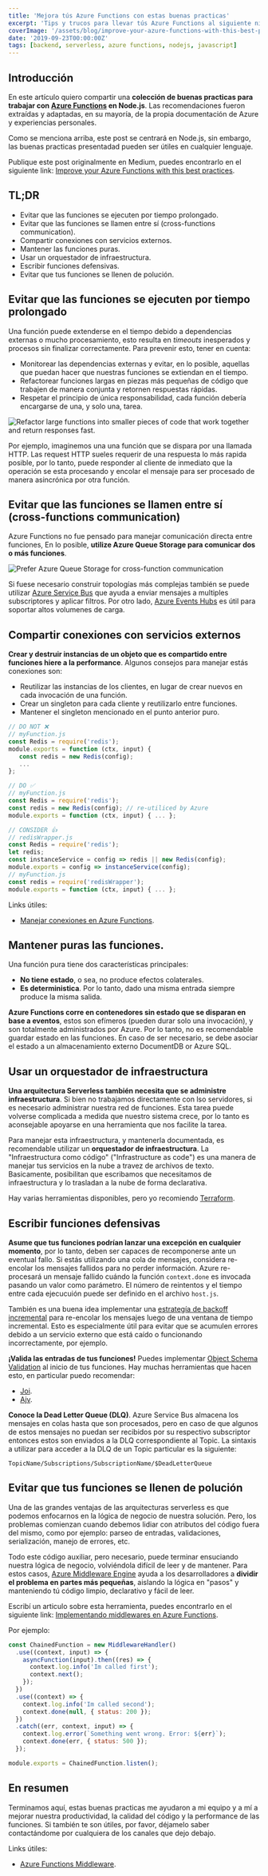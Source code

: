 ```yaml
---
title: 'Mejora tús Azure Functions con estas buenas practicas'
excerpt: 'Tips y trucos para llevar tús Azure Functions al siguiente nivel con Node.js.'
coverImage: '/assets/blog/improve-your-azure-functions-with-this-best-practices/cover.jpg'
date: '2019-09-23T00:00:00Z'
tags: [backend, serverless, azure functions, nodejs, javascript]
---
```


## Introducción

En este artículo quiero compartir una **colección de buenas practicas para trabajar con [Azure Functions](https://docs.microsoft.com/en-us/azure/azure-functions/) en Node.js**. Las recomendaciones fueron extraídas y adaptadas, en su mayoría, de la propia documentación de Azure y experiencias personales.

Como se menciona arriba, este post se centrará en Node.js, sin embargo, las buenas practicas presentadad pueden ser útiles en cualquier lenguaje.

Publique este post originalmente en Medium, puedes encontrarlo en el siguiente link: [Improve your Azure Functions with this best practices](https://medium.com/@emanuelcasco/improve-your-azure-functions-with-this-best-practices-da8fd0123318).

## TL;DR

- Evitar que las funciones se ejecuten por tiempo prolongado.
- Evitar que las funciones se llamen entre sí (cross-functions communication).
- Compartir conexiones con servicios externos.
- Mantener las funciones puras.
- Usar un orquestador de infraestructura.
- Escribir funciones defensivas.
- Evitar que tus funciones se llenen de polución.

## Evitar que las funciones se ejecuten por tiempo prolongado

Una función puede extenderse en el tiempo debido a dependencias externas o mucho procesamiento, esto resulta en _timeouts_ inesperados y procesos sin finalizar correctamente. Para prevenir esto, tener en cuenta:

- Monitorear las dependencias externas y evitar, en lo posible, aquellas que puedan hacer que nuestras funciones se extiendan en el tiempo.
- Refactorear funciones largas en piezas más pequeñas de código que trabajen de manera conjunta y retornen respuestas rápidas.
- Respetar el principio de única responsabilidad, cada función debería encargarse de una, y solo una, tarea.

![Refactor large functions into smaller pieces of code that work together and return responses fast.](/assets/blog/improve-your-azure-functions-with-this-best-practices/image01.png)

Por ejemplo, imaginemos una una función que se dispara por una llamada HTTP. Las request HTTP sueles requerir de una respuesta lo más rapida posible, por lo tanto, puede responder al cliente de inmediato que la operación se esta procesando y encolar el mensaje para ser procesado de manera asincrónica por otra función.

## Evitar que las funciones se llamen entre sí (cross-functions communication)

Azure Functions no fue pensado para manejar comunicación directa entre funciones, En lo posible, **utilize Azure Queue Storage para comunicar dos o más funciones**.

![Prefer Azure Queue Storage for cross-function communication](/assets/blog/improve-your-azure-functions-with-this-best-practices/image02.png)

Si fuese necesario construir topologías más complejas también se puede utilizar [Azure Service Bus](https://azure.microsoft.com/en-us/services/service-bus/) que ayuda a enviar mensajes a multiples subscriptores y aplicar filtros. Por otro lado, [Azure Events Hubs](https://azure.microsoft.com/en-us/services/event-hubs/) es útil para soportar altos volumenes de carga.

## Compartir conexiones con servicios externos

**Crear y destruir instancias de un objeto que es compartido entre funciones hiere a la performance**. Algunos consejos para manejar estás conexiones son:

- Reutilizar las instancias de los clientes, en lugar de crear nuevos en cada invocación de una función.
- Crear un singleton para cada cliente y reutilizarlo entre funciones.
- Mantener el singleton mencionado en el punto anterior puro.

```js
// DO NOT ❌
// myFunction.js
const Redis = require('redis');
module.exports = function (ctx, input) {
   const redis = new Redis(config);
   ...
};

// DO ✅
// myFunction.js
const Redis = require('redis');
const redis = new Redis(config); // re-utiliced by Azure
module.exports = function (ctx, input) { ... };

// CONSIDER 👍
// redisWrapper.js
const Redis = require('redis');
let redis;​
const instanceService = config => redis || new Redis(config);
module.exports = config => instanceService(config);
// myFunction.js
const redis = require('redisWrapper');
module.exports = function (ctx, input) { ... };
```

Links útiles:

- [Manejar conexiones en Azure Functions](https://docs.microsoft.com/en-us/azure/azure-functions/manage-connections).

## Mantener puras las funciones.

Una función pura tiene dos características principales:

- **No tiene estado**, o sea, no produce efectos colaterales.
- **Es deterministica**. Por lo tanto, dado una misma entrada siempre produce la misma salida.

**Azure Functions corre en contenedores sin estado que se disparan en base a eventos**, estos son efímeros (pueden durar solo una invocación), y son totalmente administrados por Azure. Por lo tanto, no es recomendable guardar estado en las funciones. En caso de ser necesario, se debe asociar el estado a un almacenamiento externo DocumentDB or Azure SQL.

## Usar un orquestador de infraestructura

**Una arquitectura Serverless también necesita que se administre infraestructura**. Si bien no trabajamos directamente con lso servidores, si es necesario administrar nuestra red de funciones. Esta tarea puede volverse complicada a medida que nuestro sistema crece, por lo tanto es aconsejable apoyarse en una herramienta que nos facilite la tarea.

Para manejar esta infraestructura, y mantenerla documentada, es recomendable utilizar un **orquestador de infraestructura**. La "Infraestructura como código" ("Infrastructure as code") es una manera de manejar tus servicios en la nube a travez de archivos de texto. Basicamente, posibilitan que escribamos que necesitamos de infraestructura y lo trasladan a la nube de forma declarativa.

Hay varias herramientas disponibles, pero yo recomiendo [Terraform](https://www.terraform.io/).

## Escribir funciones defensivas

**Asume que tus funciones podrían lanzar una excepción en cualquier momento**, por lo tanto, deben ser capaces de recomponerse ante un eventual fallo. Si estás utilizando una cola de mensajes, considera re-encolar los mensajes fallidos para no perder información. Azure re-procesará un mensaje fallido cuándo la función `context.done` es invocada pasando un valor como parámetro. El número de reintentos y el tiempo entre cada ejecucuión puede ser definido en el archivo `host.js`.

También es una buena idea implementar una [estrategía de backoff incremental](https://en.wikipedia.org/wiki/Exponential_backoff) para re-encolar los mensajes luego de una ventana de tiempo incremental. Esto es especialmente útil para evitar que se acumulen errores debido a un servicio externo que está caído o funcionando incorrectamente, por ejemplo.

**¡Valida las entradas de tus funciones!** Puedes implementar [Object Schema Validation](https://json-schema.org/understanding-json-schema/reference/object.html) al inicio de tus funciones. Hay muchas herramientas que hacen esto, en particular puedo recomendar:

- [Joi](https://github.com/sideway/joi).
- [Ajv](https://ajv.js.org/).

**Conoce la Dead Letter Queue (DLQ)**. Azure Service Bus almacena los mensajes en colas hasta que son procesados, pero en caso de que algunos de estos mensajes no puedan ser recibidos por su respectivo subscriptor entonces estos son enviados a la DLQ correspondiente al Topic. La sintaxis a utilizar para acceder a la DLQ de un Topic particular es la siguiente:

`TopicName/Subscriptions/SubscriptionName/$DeadLetterQueue`

## Evitar que tus funciones se llenen de polución

Una de las grandes ventajas de las arquitecturas serverless es que podemos enfocarnos en la lógica de negocio de nuestra solución. Pero, los problemas comienzan cuando debemos lidiar con atributos del código fuera del mismo, como por ejemplo: parseo de entradas, validaciones, serialización, manejo de errores, etc.

Todo este código auxiliar, pero necesario, puede terminar ensuciando nuestra lógica de negocio, volviéndola difícil de leer y de mantener. Para estos casos, [Azure Middleware Engine](https://www.npmjs.com/package/azure-middleware) ayuda a los desarrolladores a **dividir el problema en partes más pequeñas**, aislando la lógica en "pasos" y manteniendo tú código limpio, declarativo y fácil de leer.

Escribí un articulo sobre esta herramienta, puedes encontrarlo en el siguiente link: [Implementando middlewares en Azure Functions](/es/blog/azure-functions-middlewares).

Por ejemplo:

```js
const ChainedFunction = new MiddlewareHandler()
  .use((context, input) => {
    asyncFunction(input).then((res) => {
      context.log.info('Im called first');
      context.next();
    });
  })
  .use((context) => {
    context.log.info('Im called second');
    context.done(null, { status: 200 });
  })
  .catch((err, context, input) => {
    context.log.error(`Something went wrong. Error: ${err}`);
    context.done(err, { status: 500 });
  });

module.exports = ChainedFunction.listen();
```

## En resumen

Terminamos aquí, estas buenas practicas me ayudaron a mi equipo y a mí a mejorar nuestra productividad, la calidad del código y la performance de las funciones. Si también te son útiles, por favor, déjamelo saber contactándome por cualquiera de los canales que dejo debajo.

Links útiles:

- [Azure Functions Middleware](https://www.npmjs.com/package/azure-middleware).
